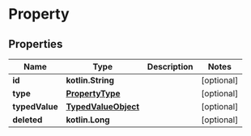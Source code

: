 
# Property

## Properties
Name | Type | Description | Notes
------------ | ------------- | ------------- | -------------
**id** | **kotlin.String** |  |  [optional]
**type** | [**PropertyType**](PropertyType.md) |  |  [optional]
**typedValue** | [**TypedValueObject**](TypedValueObject.md) |  |  [optional]
**deleted** | **kotlin.Long** |  |  [optional]
